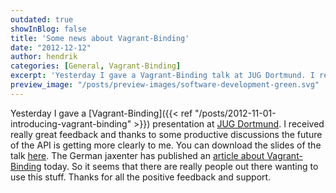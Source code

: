 ```yaml
---
outdated: true
showInBlog: false
title: 'Some news about Vagrant-Binding'
date: "2012-12-12"
author: hendrik
categories: [General, Vagrant-Binding]
excerpt: 'Yesterday I gave a Vagrant-Binding talk at JUG Dortmund. I received really great feedback and thanks to some productive discussions the future of the API is getting more clearly to me.'
preview_image: "/posts/preview-images/software-development-green.svg"
---
```

Yesterday I gave a [Vagrant-Binding]({{< ref "/posts/2012-11-01-introducing-vagrant-binding" >}}) presentation at [JUG Dortmund](http://www.jugdo.de/?p=75). I received really great feedback and thanks to some productive discussions the future of the API is getting more clearly to me. You can download the slides of the talk [here](http://de.slideshare.net/HendrikEbbers/vagrant-puppet-jug-2). The German jaxenter has published an [article about Vagrant-Binding](http://it-republik.de/jaxenter/artikel/Einweg-VM-zur-Runtime-erstellen-5516.html) today. So it seems that there are really people out there wanting to use this stuff. Thanks for all the positive feedback and support.
